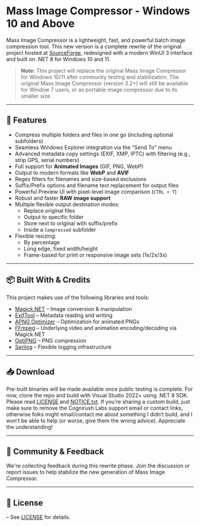 # Mass Image Compressor - Windows 10 and Above

Mass Image Compressor is a lightweight, fast, and powerful batch image compression tool. This new version is a complete rewrite of the original project hosted at [SourceForge](https://sourceforge.net/projects/icompress/), redesigned with a modern WinUI 3 interface and built on .NET 8 for Windows 10 and 11.

> **Note:** This project will replace the original Mass Image Compressor for Windows 10/11 after community testing and stabilization. The original Mass Image Compressor (version 3.2+) will still be available for Window 7 users, or as portable image compressor due to its smaller size. 

---

## 🔧 Features

- Compress multiple folders and files in one go (including optional subfolders)
- Seamless Windows Explorer integration via the “Send To” menu
- Advanced metadata copy settings (EXIF, XMP, IPTC) with filtering (e.g., strip GPS, serial numbers)
- Full support for **Animated Images** (GIF, PNG, WebP)
- Output to modern formats like **WebP** and **AVIF**
- Regex filters for filenames and size-based exclusions
- Suffix/Prefix options and filename text replacement for output files
- Powerful Preview UI with pixel-level image comparison (`CTRL + T`)
- Robust and faster **RAW image support**
- Multiple flexible output destination modes:
  - Replace original files
  - Output to specific folder
  - Store next to original with suffix/prefix
  - Inside a `Compressed` subfolder
- Flexible resizing:
  - By percentage
  - Long edge, fixed width/height
  - Frame-based for print or responsive image sets (1x/2x/3x)

---

## 📦 Built With & Credits

This project makes use of the following libraries and tools:

- [Magick.NET](https://github.com/dlemstra/Magick.NET) – Image conversion & manipulation
- [ExifTool](https://exiftool.org) – Metadata reading and writing
- [APNG Optimizer](https://sourceforge.net/projects/apng/files/APNG_Optimizer/) – Optimization for animated PNGs
- [FFmpeg](https://ffmpeg.org) – Underlying video and animation encoding/decoding via Magick.NET
- [OptiPNG](http://optipng.sourceforge.net/) – PNG compression
- [Serilog](https://github.com/serilog/serilog) – Flexible logging infrastructure

---

## 📥 Download

Pre-built binaries will be made available once public testing is complete. For now, clone the repo and build with Visual Studio 2022+ using .NET 8 SDK. Please read [LICENSE](./LICENSE) and [NOTICE.txt](./NOTICE.txt). If you're sharing a custom build, just make sure to remove the Cognirush Labs support email or contact links, otherwise folks might email/contact me about something I didn’t build, and I won’t be able to help (or worse, give them the wrong advice). Appreciate the understanding!

---

## 👥 Community & Feedback

We're collecting feedback during this rewrite phase. Join the discussion or report issues to help stabilize the new generation of Mass Image Compressor.

---

## 📜 License

– See [LICENSE](./LICENSE) for details.

